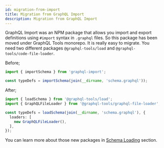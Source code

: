 ```yaml
---
id: migration-from-import
title: Migration from GraphQL Import
description: Migration from GraphQL Import
---
```


GraphQL Import was an NPM package that allows you import and export definitions using `#import` syntax in `.graphql` files. So this package has been moved under GraphQL Tools monorepo. It is really easy to migrate. You need two different packages `@graphql-tools/load` and `@graphql-tools/code-file-loader`.

Before;
```ts
import { importSchema } from 'graphql-import';

const typeDefs = importSchema(join(__dirname, 'schema.graphql'));
```

After;
```ts
import { loadSchema } from '@graphql-tools/load';
import { GraphQLFileLoader } from '@graphql-tools/graphql-file-loader';

const typeDefs = loadSchema(join(__dirname, 'schema.graphql'), {
  loaders: [
    new GraphQLFileLoader(),
  ],
});
```

You can learn more about those new packages in [Schema Loading](/docs/schema-loading) section.

